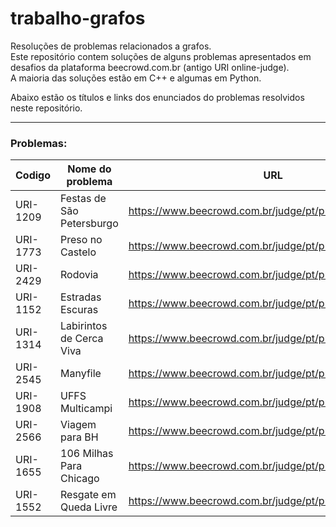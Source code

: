 # trabalho-grafos
Resoluções de problemas relacionados a grafos.  
Este repositório contem soluções de alguns problemas apresentados em desafios da plataforma beecrowd.com.br (antigo URI online-judge).  
A maioria das soluções estão em C++ e algumas em Python.  

Abaixo estão os títulos e links dos enunciados do problemas resolvidos neste repositório.  

---

### Problemas:


| Codigo | Nome do problema | URL |
| --- | --- | --- |
| URI-1209 | Festas de São Petersburgo | https://www.beecrowd.com.br/judge/pt/problems/view/1209 |
| URI-1773 | Preso no Castelo | https://www.beecrowd.com.br/judge/pt/problems/view/1773 |
| URI-2429 | Rodovia | https://www.beecrowd.com.br/judge/pt/problems/view/2429 |
| URI-1152 | Estradas Escuras | https://www.beecrowd.com.br/judge/pt/problems/view/1152 |
| URI-1314 | Labirintos de Cerca Viva | https://www.beecrowd.com.br/judge/pt/problems/view/1314 |
| URI-2545 | Manyfile | https://www.beecrowd.com.br/judge/pt/problems/view/2545 |
| URI-1908 | UFFS Multicampi | https://www.beecrowd.com.br/judge/pt/problems/view/1908 |
| URI-2566 | Viagem para BH | https://www.beecrowd.com.br/judge/pt/problems/view/2566 |
| URI-1655 | 106 Milhas Para Chicago |  https://www.beecrowd.com.br/judge/pt/problems/view/1655 | 
| URI-1552 | Resgate em Queda Livre | https://www.beecrowd.com.br/judge/pt/problems/view/1552 |
